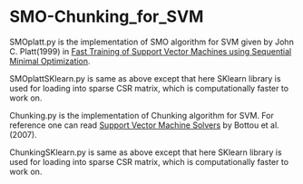 # SMO-Chunking_for_SVM
SMOplatt.py is the implementation of SMO algorithm for SVM given by John C. Platt(1999) in [Fast Training of Support Vector Machines using Sequential Minimal Optimization](http://research.microsoft.com/pubs/68391/smo-book.pdf).

SMOplattSKlearn.py is same as above except that here SKlearn library is used for loading into sparse CSR matrix, which is computationally faster to work on.


Chunking.py is the implementation of Chunking algorithm for SVM. For reference one can read [Support Vector Machine Solvers](http://leon.bottou.org/publications/pdf/lin-2006.pdf) by Bottou et al.(2007).

ChunkingSKlearn.py is same as above except that here SKlearn library is used for loading into sparse CSR matrix, which is computationally faster to work on.
